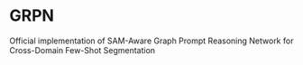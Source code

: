 # GRPN
Official implementation of SAM-Aware Graph Prompt Reasoning Network for Cross-Domain Few-Shot Segmentation
